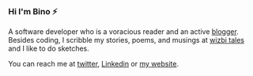 ### Hi I'm Bino ⚡

A software developer who is a voracious reader and an active [blogger](https://www.codbix.com). Besides coding, I scribble my stories, poems, and musings at [wizbi tales](https://www.wizbitales.com) and I like to do sketches.

You can reach me at [twitter](https://twitter.com/iambinovarghese), [Linkedin](https://www.linkedin.com/in/bino-mathew-varghese-79ba6a21/) or [my website](https://www.binovarghese.com).
